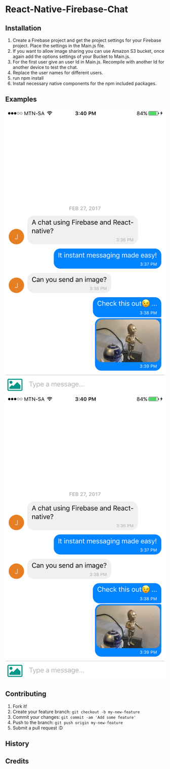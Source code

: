 # React-Native-Firebase-Chat

## Installation

1. Create a Firebase project and get the project settings for your Firebase project. Place the settings in the Main.js file.
2. If you want to allow image sharing you can use Amazon S3 bucket, once again add the options settings of your Bucket to Main.js.
3. For the first user give an user Id in Main.js. Recompile with another Id for another device to test the chat.
4. Replace the user names for different users.
5. run npm install
6. Install necessary native components for the npm included packages.

## Examples

![Alt text](/IMG_6505.PNG?raw=true "Optional Title") ![Alt text](/IMG_6505.PNG?raw=true "Optional Title")

## Contributing

1. Fork it!
2. Create your feature branch: `git checkout -b my-new-feature`
3. Commit your changes: `git commit -am 'Add some feature'`
4. Push to the branch: `git push origin my-new-feature`
5. Submit a pull request :D

## History



## Credits
